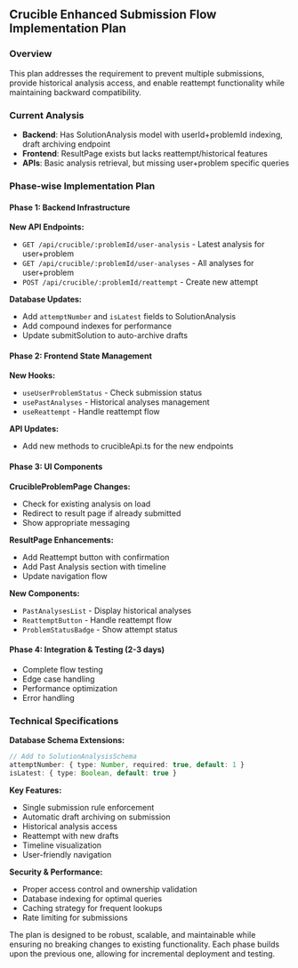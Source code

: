 ## Crucible Enhanced Submission Flow Implementation Plan

### Overview
This plan addresses the requirement to prevent multiple submissions, provide historical analysis access, and enable reattempt functionality while maintaining backward compatibility.

### Current Analysis
- **Backend**: Has SolutionAnalysis model with userId+problemId indexing, draft archiving endpoint
- **Frontend**: ResultPage exists but lacks reattempt/historical features
- **APIs**: Basic analysis retrieval, but missing user+problem specific queries

### Phase-wise Implementation Plan

#### Phase 1: Backend Infrastructure
**New API Endpoints:**
- `GET /api/crucible/:problemId/user-analysis` - Latest analysis for user+problem
- `GET /api/crucible/:problemId/user-analyses` - All analyses for user+problem  
- `POST /api/crucible/:problemId/reattempt` - Create new attempt

**Database Updates:**
- Add `attemptNumber` and `isLatest` fields to SolutionAnalysis
- Add compound indexes for performance
- Update submitSolution to auto-archive drafts

#### Phase 2: Frontend State Management
**New Hooks:**
- `useUserProblemStatus` - Check submission status
- `usePastAnalyses` - Historical analyses management
- `useReattempt` - Handle reattempt flow

**API Updates:**
- Add new methods to crucibleApi.ts for the new endpoints

#### Phase 3: UI Components 
**CrucibleProblemPage Changes:**
- Check for existing analysis on load
- Redirect to result page if already submitted
- Show appropriate messaging

**ResultPage Enhancements:**
- Add Reattempt button with confirmation
- Add Past Analysis section with timeline
- Update navigation flow

**New Components:**
- `PastAnalysesList` - Display historical analyses
- `ReattemptButton` - Handle reattempt flow
- `ProblemStatusBadge` - Show attempt status

#### Phase 4: Integration & Testing (2-3 days)
- Complete flow testing
- Edge case handling
- Performance optimization
- Error handling

### Technical Specifications

**Database Schema Extensions:**
```typescript
// Add to SolutionAnalysisSchema
attemptNumber: { type: Number, required: true, default: 1 }
isLatest: { type: Boolean, default: true }
```

**Key Features:**
- Single submission rule enforcement
- Automatic draft archiving on submission
- Historical analysis access
- Reattempt with new drafts
- Timeline visualization
- User-friendly navigation

**Security & Performance:**
- Proper access control and ownership validation
- Database indexing for optimal queries
- Caching strategy for frequent lookups
- Rate limiting for submissions

The plan is designed to be robust, scalable, and maintainable while ensuring no breaking changes to existing functionality. Each phase builds upon the previous one, allowing for incremental deployment and testing.